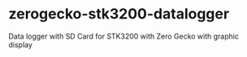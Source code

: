 # zerogecko-stk3200-datalogger
Data logger with SD Card for STK3200 with Zero Gecko with graphic display
